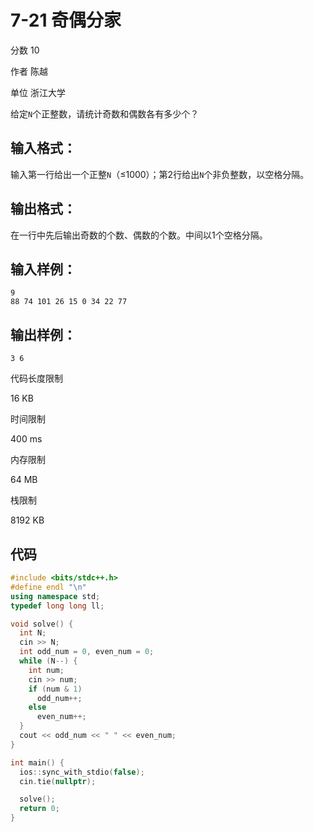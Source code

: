 # **7-21 奇偶分家**

分数 10

作者 陈越

单位 浙江大学

给定`N`个正整数，请统计奇数和偶数各有多少个？

## 输入格式：

输入第一行给出一个正整`N`（≤1000）；第2行给出`N`个非负整数，以空格分隔。

## 输出格式：

在一行中先后输出奇数的个数、偶数的个数。中间以1个空格分隔。

## 输入样例：

```in
9
88 74 101 26 15 0 34 22 77
```

## 输出样例：

```out
3 6
```

代码长度限制

16 KB

时间限制

400 ms

内存限制

64 MB

栈限制

8192 KB

## 代码

```cpp
#include <bits/stdc++.h>
#define endl "\n"
using namespace std;
typedef long long ll;

void solve() {
  int N;
  cin >> N;
  int odd_num = 0, even_num = 0;
  while (N--) {
    int num;
    cin >> num;
    if (num & 1)
      odd_num++;
    else
      even_num++;
  }
  cout << odd_num << " " << even_num;
}

int main() {
  ios::sync_with_stdio(false);
  cin.tie(nullptr);

  solve();
  return 0;
}
```

